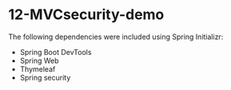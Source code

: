 # 12-MVCsecurity-demo
The following dependencies were included using Spring Initializr:

- Spring Boot DevTools
- Spring Web
- Thymeleaf
- Spring security